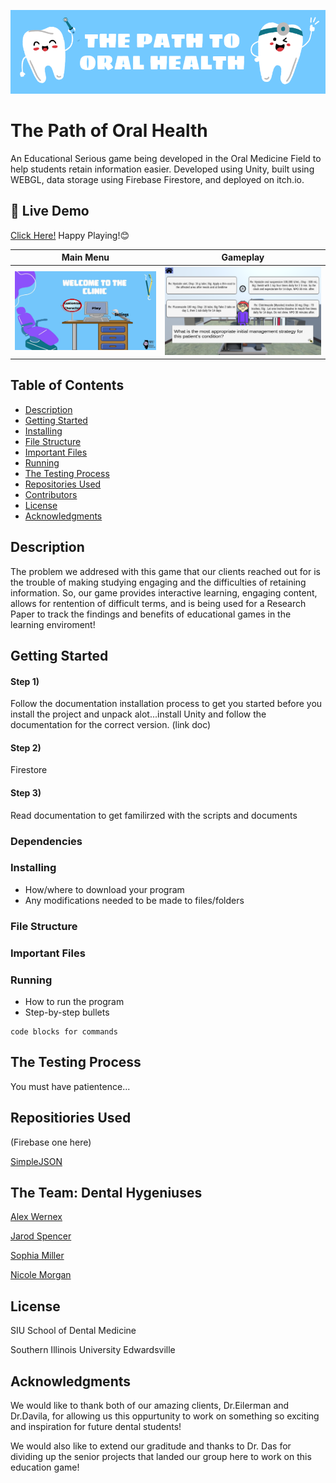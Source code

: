 ![Project Banner](Assets/Images/README/TitlePicture.png)
# The Path of Oral Health

An Educational Serious game being developed in the Oral Medicine Field to help students retain information easier. 
Developed using Unity, built using WEBGL, data storage using Firebase Firestore, and deployed on itch.io.

## 🚀 Live Demo
[Click Here!](https://nimorga.itch.io/the-path-of-oral-health)
Happy Playing!😊

| Main Menu | Gameplay |
|-------------|-----------------|
| ![Main](Assets/Images/README/WelcomeScreen.png) | ![Feature](Assets/Images/README/GamePlay.png) |

## Table of Contents

- [Description](#description)
- [Getting Started](#getting-started)
- [Installing](#installing)
- [File Structure](#file-structure)
- [Important Files](#important-files)
- [Running](#running)
- [The Testing Process](#the-testing-process)
- [Repositories Used](#repositiories-used)
- [Contributors](#the-team-dental-hygeniuses)
- [License](#license)
- [Acknowledgments](#acknowledgments)

## Description

The problem we addresed with this game that our clients reached out for is the trouble of making studying engaging and the difficulties of retaining information. So, our game provides interactive learning, engaging content, allows for rentention of difficult terms, and is being used for a Research Paper to track the findings and benefits of educational games in the learning enviroment!

## Getting Started
#### Step 1)
Follow the documentation installation process to get you started before you install the project and unpack alot...install Unity and follow the documentation for the correct version. (link doc)

#### Step 2)
Firestore

#### Step 3)
Read documentation to get familirzed with the scripts and documents

### Dependencies


### Installing

* How/where to download your program
* Any modifications needed to be made to files/folders

### File Structure

### Important Files

### Running

* How to run the program
* Step-by-step bullets
```
code blocks for commands
```

## The Testing Process
You must have patientence... 



## Repositiories Used
(Firebase one here)

[SimpleJSON](https://github.com/Bunny83/SimpleJSON/tree/master)


## The Team: Dental Hygeniuses

[Alex Wernex](https://github.com/SquatchOut1)

[Jarod Spencer](https://github.com/TheJarodSpencer)

[Sophia Miller](https://github.com/sopmill)

[Nicole Morgan](https://github.com/nimorga)  

## License

SIU School of Dental Medicine

Southern Illinois University Edwardsville

## Acknowledgments

We would like to thank both of our amazing clients, Dr.Eilerman and Dr.Davila, for allowing us this oppurtunity to work on something so exciting and inspiration for future dental students!

We would also like to extend our graditude and thanks to Dr. Das for dividing up the senior projects that landed our group here to work on this education game!
